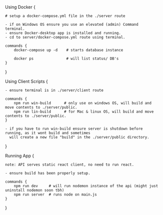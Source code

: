 

Using Docker {

    # setup a docker-compose.yml file in the ./server route

    - if on Windows OS ensure you use an elevated (admin) Command terminal.
    - ensure Docker-desktop app is installed and running.
    - cd to server/docker-compose.yml route using terminal.

    commands {
        docker-compose up -d    # starts database instance

        docker ps               # will list status/ DB's
    }
}

Using Client Scripts {

    - ensure terminal is in ./server/client route
    
    commands {
        npm run win-build      # only use on windows OS, will build and move contents to ./server/public.
        npm run lin-build      # for Mac & linux OS, will build and move contents to ./server/public.
    }

    - if you have to run win-build ensure server is shutdown before running, as it wont build and sometimes
      will create a new file "build" in the ./server/public directory.
}

Running App {

    note: API serves static react client, no need to run react.

    - ensure build has been properly setup.
    
    commands {
        npm run dev     # will run nodemon instance of the api (might just uninstall nodemon soon tbh)
        npm run server  # runs node on main.js
    }
}